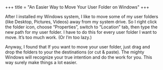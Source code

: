 +++
title = "An Easier Way to Move Your User Folder on Windows"
+++

After I installed my Windows system, I like to move some of my user folders (like Desktop, Pictures, Videos) away from my system drive. So I right click the folder icon, choose “Properties”, switch to “Location” tab, then type the new path for my user folder. I have to do this for every user folder I want to move. It’s too much work. (Or I’m too lazy.)

Anyway, I found that If you want to move your user folder, just drag and drop the folders to your the destinations (or cut & paste). The mighty Windows will recognize your true intention and do the work for you. This way surely make things a lot easier.
